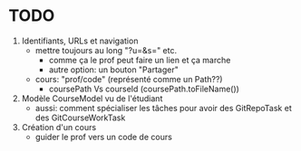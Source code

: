 # TODO

1. Identifiants, URLs et navigation
    * mettre toujours au long "?u=&s=" etc.
        * comme ça le prof peut faire un lien et ça marche
        * autre option: un bouton "Partager"
    * cours: "prof/code" (représenté comme un Path??)
        * coursePath Vs courseId (coursePath.toFileName())
2. Modèle CourseModel vu de l'étudiant
    * aussi: comment spécialiser les tâches pour avoir des GitRepoTask et des GitCourseWorkTask
3. Création d'un cours
    * guider le prof vers un code de cours

